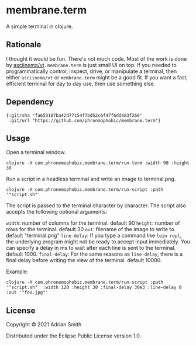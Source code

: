 # membrane.term

A simple terminal in clojure.

## Rationale

I thought it would be fun. There's not much code. Most of the work is done by [asciinema/vt](https://github.com/asciinema/vt). `membrane.term` is just small UI on top. If you needed to programmatically control, inspect, drive, or manipulate a terminal, then either `asciinema/vt` or `membrane.term` might be a good fit. If you want a fast, efficient terminal for day to day use, then use something else.

## Dependency

```
{:git/sha "fa653187ba42d77154f7bd52c6f47f6dd483f266"
 :git/url "https://github.com/phronmophobic/membrane.term"}
```

## Usage

Open a terminal window.

    clojure -X com.phronemophobic.membrane.term/run-term :width 90 :height 30

Run a script in a headless terminal and write an image to terminal.png.

    clojure -X com.phronemophobic.membrane.term/run-script :path '"script.sh"'
    
The script is passed to the terminal character by character. The script also accepts the following optional arguments:

`width`: number of columns for the terminal. default 90
`height`: number of rows for the terminal. default 30
`out`: filename of the image to write to. default "terminal.png"
`line-delay`: If you type a command like `lein repl`, the underlying program might not be ready to accept input immediately. You can specify a delay in ms to wait after each line is sent to the terminal. default 1000.
`final-delay`: For the same reasons as `line-delay`, there is a final delay before writing the view of the terminal. default 10000.

Example:

    clojure -X com.phronemophobic.membrane.term/run-script :path '"script.sh"' :width 120 :height 30 :final-delay 30e3 :line-delay 0 :out '"foo.jpg"'

## License

Copyright © 2021 Adrian Smith

Distributed under the Eclipse Public License version 1.0.
